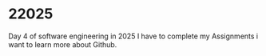 # 22025
Day 4 of software engineering  in 2025
I have to complete my Assignments
 i want to learn more about Github.
 
